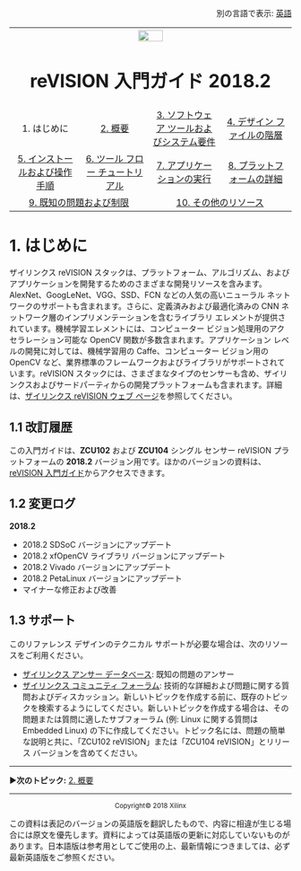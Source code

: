 <p align="right">
            別の言語で表示: <a href="../README.md">英語</a>          
</p>
<table style="width:100%">
  <tr>

<th width="100%" colspan="6"><img src="https://www.xilinx.com/content/dam/xilinx/imgs/press/media-kits/corporate/xilinx-logo.png" width="30%"/><h1>reVISION 入門ガイド 2018.2</h1>
</th>

  </tr>
  <tr>
    <td width="17%" align="center">1. はじめに</td>
    <td width="16%" align="center"><a href="overview.md">2. 概要</a></td>
    <td width="17%" align="center"><a href="software-tools-system-requirements.md">3. ソフトウェア ツールおよびシステム要件</a></td>
    <td width="17%" align="center"><a href="design-file-hierarchy.md">4. デザイン ファイルの階層</a></td>
</tr>
<tr>
    <td width="17%" align="center"><a href="operating-instructions.md">5. インストールおよび操作手順</a></td>
    <td width="16%" align="center"><a href="tool-flow-tutorials.md">6. ツール フロー チュートリアル</a></td>
    <td width="17%" align="center"><a href="run-application.md">7. アプリケーションの実行</a></td>
    <td width="17%" align="center"><a href="platform-details.md">8. プラットフォームの詳細</a></td>    
  </tr>
<tr>
    <td width="17%" align="center" colspan="2"><a href="known-issues-limitations.md">9. 既知の問題および制限</a></td>
    <td width="16%" align="center" colspan="2"><a href="additional-references.md">10. その他のリソース</a></td>
</tr>
</table>

# 1.  はじめに
ザイリンクス reVISION スタックは、プラットフォーム、アルゴリズム、およびアプリケーションを開発するためのさまざまな開発リソースを含みます。AlexNet、GoogLeNet、VGG、SSD、FCN などの人気の高いニューラル ネットワークのサポートも含まれます。さらに、定義済みおよび最適化済みの CNN ネットワーク層のインプリメンテーションを含むライブラリ エレメントが提供されています。機械学習エレメントには、コンピューター ビジョン処理用のアクセラレーション可能な OpenCV 関数が多数含まれます。アプリケーション レベルの開発に対しては、機械学習用の Caffe、コンピューター ビジョン用の OpenCV など、業界標準のフレームワークおよびライブラリがサポートされています。reVISION スタックには、さまざまなタイプのセンサーも含め、ザイリンクスおよびサードパーティからの開発プラットフォームも含まれます。詳細は、[ザイリンクス reVISION ウェブ ページ](http://japan.Xilinx.com/reVISION)を参照してください。

## 1.1 改訂履歴
この入門ガイドは、**ZCU102** および **ZCU104** シングル センサー reVISION プラットフォームの **2018.2** バージョン用です。ほかのバージョンの資料は、[reVISION 入門ガイド](http://www.wiki.xilinx.com/reVISION%20Getting%20Started%20Guide)からアクセスできます。

## 1.2 変更ログ

**2018.2**
* 2018.2 SDSoC バージョンにアップデート
* 2018.2 xfOpenCV ライブラリ バージョンにアップデート
* 2018.2 Vivado バージョンにアップデート
* 2018.2 PetaLinux バージョンにアップデート
* マイナーな修正および改善

## 1.3 サポート

このリファレンス デザインのテクニカル サポートが必要な場合は、次のリソースをご利用ください。
* [ザイリンクス アンサー データベース](https://japan.xilinx.com/support.html): 既知の問題のアンサー
* [ザイリンクス コミュニティ フォーラム](https://forums.xilinx.com/): 技術的な詳細および問題に関する質問およびディスカッション。新しいトピックを作成する前に、既存のトピックを検索するようにしてください。新しいトピックを作成する場合は、その問題または質問に適したサブフォーラム (例: Linux に関する質問は Embedded Linux) の下に作成してください。トピック名には、問題の簡単な説明と共に、「ZCU102 reVISION」または「ZCU104 reVISION」とリリース バージョンを含めてください。

<hr/>

:arrow_forward:**次のトピック:**  [2.  概要](overview.md)

<hr/>
<p align="center"><sup>Copyright&copy; 2018 Xilinx</sup></p>

この資料は表記のバージョンの英語版を翻訳したもので、内容に相違が生じる場合には原文を優先します。資料によっては英語版の更新に対応していないものがあります。日本語版は参考用としてご使用の上、最新情報につきましては、必ず最新英語版をご参照ください。
